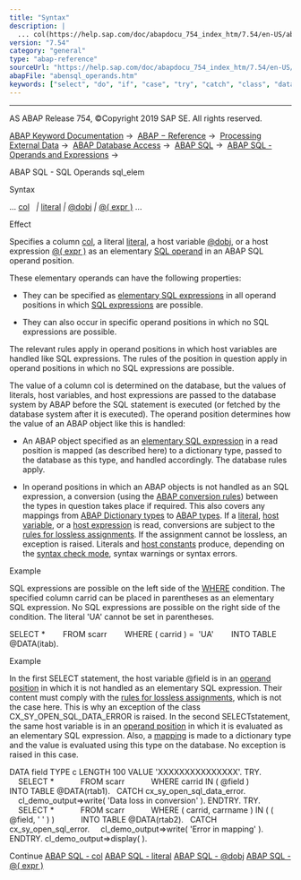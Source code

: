 ```yaml
---
title: "Syntax"
description: |
  ... col(https://help.sap.com/doc/abapdocu_754_index_htm/7.54/en-US/abenopen_sql_columns.htm)  literal(https://help.sap.com/doc/abapdocu_754_index_htm/7.54/en-US/abenabap_sql_host_literals.htm)  @dobj(https://help.sap.com/doc/abapdocu_754_index_htm/7.54/en-US/abenopen_sql_host_variables.h
version: "7.54"
category: "general"
type: "abap-reference"
sourceUrl: "https://help.sap.com/doc/abapdocu_754_index_htm/7.54/en-US/abensql_operands.htm"
abapFile: "abensql_operands.htm"
keywords: ["select", "do", "if", "case", "try", "catch", "class", "data", "types", "abensql", "operands"]
---
```


* * *

AS ABAP Release 754, ©Copyright 2019 SAP SE. All rights reserved.

[ABAP Keyword Documentation](https://help.sap.com/doc/abapdocu_754_index_htm/7.54/en-US/abenabap.htm) →  [ABAP − Reference](https://help.sap.com/doc/abapdocu_754_index_htm/7.54/en-US/abenabap_reference.htm) →  [Processing External Data](https://help.sap.com/doc/abapdocu_754_index_htm/7.54/en-US/abenabap_language_external_data.htm) →  [ABAP Database Access](https://help.sap.com/doc/abapdocu_754_index_htm/7.54/en-US/abenabap_sql.htm) →  [ABAP SQL](https://help.sap.com/doc/abapdocu_754_index_htm/7.54/en-US/abenopensql.htm) →  [ABAP SQL - Operands and Expressions](https://help.sap.com/doc/abapdocu_754_index_htm/7.54/en-US/abenopen_sql_operands.htm) → 

ABAP SQL - SQL Operands sql\_elem

Syntax

... [col](https://help.sap.com/doc/abapdocu_754_index_htm/7.54/en-US/abenopen_sql_columns.htm)
  *|* [literal](https://help.sap.com/doc/abapdocu_754_index_htm/7.54/en-US/abenabap_sql_host_literals.htm) *|* [@dobj](https://help.sap.com/doc/abapdocu_754_index_htm/7.54/en-US/abenopen_sql_host_variables.htm) *|* [@( expr )](https://help.sap.com/doc/abapdocu_754_index_htm/7.54/en-US/abenopen_sql_host_expressions.htm) ...

Effect

Specifies a column [col](https://help.sap.com/doc/abapdocu_754_index_htm/7.54/en-US/abenopen_sql_columns.htm), a literal [literal](https://help.sap.com/doc/abapdocu_754_index_htm/7.54/en-US/abenabap_sql_host_literals.htm), a host variable [@dobj](https://help.sap.com/doc/abapdocu_754_index_htm/7.54/en-US/abenopen_sql_host_variables.htm), or a host expression [@( expr )](https://help.sap.com/doc/abapdocu_754_index_htm/7.54/en-US/abenopen_sql_host_expressions.htm) as an elementary [SQL operand](https://help.sap.com/doc/abapdocu_754_index_htm/7.54/en-US/abensql_operand_glosry.htm "Glossary Entry") in an ABAP SQL operand position.

These elementary operands can have the following properties:

-   They can be specified as [elementary SQL expressions](https://help.sap.com/doc/abapdocu_754_index_htm/7.54/en-US/abensql_elem.htm) in all operand positions in which [SQL expressions](https://help.sap.com/doc/abapdocu_754_index_htm/7.54/en-US/abapsql_expr.htm) are possible.

-   They can also occur in specific operand positions in which no SQL expressions are possible.

The relevant rules apply in operand positions in which host variables are handled like SQL expressions. The rules of the position in question apply in operand positions in which no SQL expressions are possible.

The value of a column col is determined on the database, but the values of literals, host variables, and host expressions are passed to the database system by ABAP before the SQL statement is executed (or fetched by the database system after it is executed). The operand position determines how the value of an ABAP object like this is handled:

-   An ABAP object specified as an [elementary SQL expression](https://help.sap.com/doc/abapdocu_754_index_htm/7.54/en-US/abensql_elem.htm) in a read position is mapped (as described here) to a dictionary type, passed to the database as this type, and handled accordingly. The database rules apply.

-   In operand positions in which an ABAP objects is not handled as an SQL expression, a conversion (using the [ABAP conversion rules](https://help.sap.com/doc/abapdocu_754_index_htm/7.54/en-US/abenconversion_rules.htm)) between the types in question takes place if required. This also covers any mappings from [ABAP Dictionary types](https://help.sap.com/doc/abapdocu_754_index_htm/7.54/en-US/abenddic_builtin_types.htm) to [ABAP types](https://help.sap.com/doc/abapdocu_754_index_htm/7.54/en-US/abenbuilt_in_types_complete.htm). If a [literal](https://help.sap.com/doc/abapdocu_754_index_htm/7.54/en-US/abenabap_sql_host_literals.htm), [host variable](https://help.sap.com/doc/abapdocu_754_index_htm/7.54/en-US/abenopen_sql_host_variables.htm), or a [host expression](https://help.sap.com/doc/abapdocu_754_index_htm/7.54/en-US/abenopen_sql_host_expressions.htm) is read, conversions are subject to the [rules for lossless assignments](https://help.sap.com/doc/abapdocu_754_index_htm/7.54/en-US/abapmove_exact.htm). If the assignment cannot be lossless, an exception is raised. Literals and [host constants](https://help.sap.com/doc/abapdocu_754_index_htm/7.54/en-US/abenhost_constant_glosry.htm "Glossary Entry") produce, depending on the [syntax check mode](https://help.sap.com/doc/abapdocu_754_index_htm/7.54/en-US/abenopensql_strict_modes.htm), syntax warnings or syntax errors.

Example

SQL expressions are possible on the left side of the [WHERE](https://help.sap.com/doc/abapdocu_754_index_htm/7.54/en-US/abapwhere.htm) condition. The specified column carrid can be placed in parentheses as an elementary SQL expression. No SQL expressions are possible on the right side of the condition. The literal 'UA' cannot be set in parentheses.

SELECT \*
       FROM scarr
       WHERE ( carrid ) =  'UA'
       INTO TABLE @DATA(itab).

Example

In the first SELECT statement, the host variable @field is in an [operand position](https://help.sap.com/doc/abapdocu_754_index_htm/7.54/en-US/abenwhere_logexp_operand_in.htm) in which it is not handled as an elementary SQL expression. Their content must comply with the [rules for lossless assignments](https://help.sap.com/doc/abapdocu_754_index_htm/7.54/en-US/abapmove_exact.htm), which is not the case here. This is why an exception of the class CX\_SY\_OPEN\_SQL\_DATA\_ERROR is raised. In the second SELECTstatement, the same host variable is in an [operand position](https://help.sap.com/doc/abapdocu_754_index_htm/7.54/en-US/abenwhere_logexp_list_in.htm) in which it is evaluated as an elementary SQL expression. Also, a [mapping](https://help.sap.com/doc/abapdocu_754_index_htm/7.54/en-US/abensql_elem.htm) is made to a dictionary type and the value is evaluated using this type on the database. No exception is raised in this case.

DATA field TYPE c LENGTH 100 VALUE 'XXXXXXXXXXXXXXX'.
TRY.
    SELECT \*
           FROM scarr
           WHERE carrid IN ( @field )
           INTO TABLE @DATA(rtab1).
  CATCH cx\_sy\_open\_sql\_data\_error.
    cl\_demo\_output=>write( 'Data loss in conversion' ).
ENDTRY.
TRY.
    SELECT \*
           FROM scarr
           WHERE ( carrid, carrname ) IN ( ( @field, ' ' ) )
           INTO TABLE @DATA(rtab2).
  CATCH cx\_sy\_open\_sql\_error.
    cl\_demo\_output=>write( 'Error in mapping' ).
ENDTRY.
cl\_demo\_output=>display( ).

Continue
[ABAP SQL - col](https://help.sap.com/doc/abapdocu_754_index_htm/7.54/en-US/abenopen_sql_columns.htm)
[ABAP SQL - literal](https://help.sap.com/doc/abapdocu_754_index_htm/7.54/en-US/abenabap_sql_host_literals.htm)
[ABAP SQL - @dobj](https://help.sap.com/doc/abapdocu_754_index_htm/7.54/en-US/abenopen_sql_host_variables.htm)
[ABAP SQL - @( expr )](https://help.sap.com/doc/abapdocu_754_index_htm/7.54/en-US/abenopen_sql_host_expressions.htm)